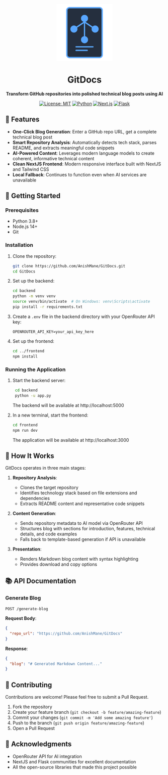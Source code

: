 <div align="center">
  <img src="./logo.svg" width="180" height="180" alt="GitDocs Logo">

  <h1>GitDocs</h1>
  <p><strong>Transform GitHub repositories into polished technical blog posts using AI</strong></p>

  <p>
    <a href="https://opensource.org/licenses/MIT"><img src="https://img.shields.io/badge/License-MIT-blue.svg" alt="License: MIT"></a>
    <a href="https://www.python.org/downloads/"><img src="https://img.shields.io/badge/Python-3.8+-green.svg" alt="Python"></a>
    <a href="https://nextjs.org/"><img src="https://img.shields.io/badge/Next.js-13+-000000.svg?logo=next.js&logoColor=white" alt="Next.js"></a>
    <a href="https://flask.palletsprojects.com/"><img src="https://img.shields.io/badge/Flask-2.0+-000000.svg?logo=flask&logoColor=white" alt="Flask"></a>
  </p>
</div>

## 🌟 Features

- **One-Click Blog Generation**: Enter a GitHub repo URL, get a complete technical blog post
- **Smart Repository Analysis**: Automatically detects tech stack, parses README, and extracts meaningful code snippets
- **AI-Powered Content**: Leverages modern language models to create coherent, informative technical content
- **Clean NextJS Frontend**: Modern responsive interface built with NextJS and Tailwind CSS
- **Local Fallback**: Continues to function even when AI services are unavailable

## 🚀 Getting Started

### Prerequisites

- Python 3.8+
- Node.js 14+
- Git

### Installation

1. Clone the repository:
   ```bash
   git clone https://github.com/AnishMane/GitDocs.git
   cd GitDocs
   ```

2. Set up the backend:
   ```bash
   cd backend
   python -m venv venv
   source venv/bin/activate  # On Windows: venv\Scripts\activate
   pip install -r requirements.txt
   ```

3. Create a `.env` file in the backend directory with your OpenRouter API key:
   ```
   OPENROUTER_API_KEY=your_api_key_here
   ```

4. Set up the frontend:
   ```bash
   cd ../frontend
   npm install
   ```

### Running the Application

1. Start the backend server:
   ```bash
    cd backend
    python -u app.py
   ```
   The backend will be available at http://localhost:5000

2. In a new terminal, start the frontend:
   ```bash
   cd frontend
   npm run dev
   ```
   The application will be available at http://localhost:3000

## 🔧 How It Works

GitDocs operates in three main stages:

1. **Repository Analysis**:
   - Clones the target repository
   - Identifies technology stack based on file extensions and dependencies
   - Extracts README content and representative code snippets

2. **Content Generation**:
   - Sends repository metadata to AI model via OpenRouter API
   - Structures blog with sections for introduction, features, technical details, and code examples
   - Falls back to template-based generation if API is unavailable

3. **Presentation**:
   - Renders Markdown blog content with syntax highlighting
   - Provides download and copy options

## 📚 API Documentation

### Generate Blog

```
POST /generate-blog
```

**Request Body**:
```json
{
  "repo_url": "https://github.com/AnishMane/GitDocs"
}
```

**Response**:
```json
{
  "blog": "# Generated Markdown Content..."
}
```

## 🤝 Contributing

Contributions are welcome! Please feel free to submit a Pull Request.

1. Fork the repository
2. Create your feature branch (`git checkout -b feature/amazing-feature`)
3. Commit your changes (`git commit -m 'Add some amazing feature'`)
4. Push to the branch (`git push origin feature/amazing-feature`)
5. Open a Pull Request


## 🙏 Acknowledgments

- OpenRouter API for AI integration
- NextJS and Flask communities for excellent documentation
- All the open-source libraries that made this project possible
